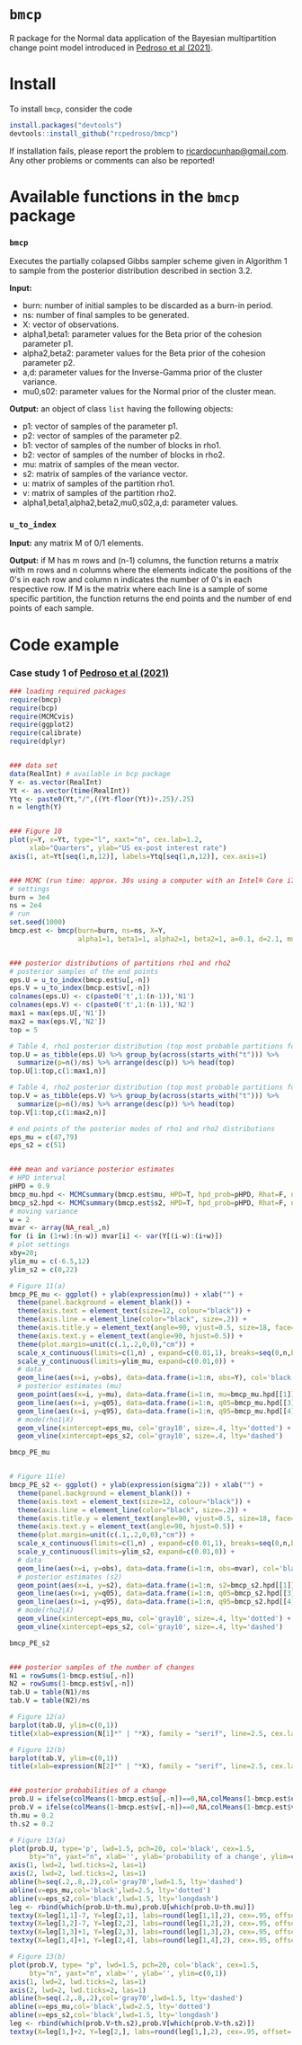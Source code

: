 # `bmcp`
R package for the Normal data application of the Bayesian multipartition change point model introduced in [Pedroso et al (2021)](https://arxiv.org/abs/2107.11456).


# Install
To install `bmcp`, consider the code
```R
install.packages("devtools")
devtools::install_github("rcpedroso/bmcp")
```

If installation fails, please report the problem to ricardocunhap@gmail.com. Any other problems or comments can also be reported!


# Available functions in the `bmcp` package

### `bmcp`
Executes the partially colapsed Gibbs sampler scheme given in Algorithm 1 to sample from the posterior distribution described in section 3.2.

**Input:**

- burn: number of initial samples to be discarded as a burn-in period.
- ns: number of final samples to be generated.
- X: vector of observations.
- alpha1,beta1: parameter values for the Beta prior of the cohesion parameter p1.
- alpha2,beta2: parameter values for the Beta prior of the cohesion parameter p2.
- a,d: parameter values for the Inverse-Gamma prior of the cluster variance.
- mu0,s02: parameter values for the Normal prior of the cluster mean.

**Output:** an object of class `list` having the following objects:

- p1: vector of samples of the parameter p1.
- p2: vector of samples of the parameter p2.
- b1: vector of samples of the number of blocks in rho1.
- b2: vector of samples of the number of blocks in rho2.
- mu: matrix of samples of the mean vector.
- s2: matrix of samples of the variance vector.
- u: matrix of samples of the partition rho1.
- v: matrix of samples of the partition rho2.
- alpha1,beta1,alpha2,beta2,mu0,s02,a,d: parameter values.




### `u_to_index`
**Input:** any matrix M of 0/1 elements.

**Output:** if M has m rows and (n-1) columns, the function returns a matrix with m rows
and n columns where the elements indicate the positions of the 0's in each row
and column n indicates the number of 0's in each respective row. If M is the matrix where each line is a sample of some specific partition, the function returns the end points
and the number of end points of each sample.


# Code example
### Case study 1 of [Pedroso et al (2021)](https://arxiv.org/abs/2107.11456)

```R
### loading required packages
require(bmcp)
require(bcp)
require(MCMCvis)
require(ggplot2)
require(calibrate)
require(dplyr)


### data set
data(RealInt) # available in bcp package
Y <- as.vector(RealInt)
Yt <- as.vector(time(RealInt))
Ytq <- paste0(Yt,"/",((Yt-floor(Yt))+.25)/.25)
n = length(Y)


### Figure 10
plot(y=Y, x=Yt, type="l", xaxt="n", cex.lab=1.2,
     xlab="Quarters", ylab="US ex-post interest rate")
axis(1, at=Yt[seq(1,n,12)], labels=Ytq[seq(1,n,12)], cex.axis=1)


### MCMC (run time: approx. 30s using a computer with an Intel® Core i7-7500U/2.9GHz with 16Gb of RAM)
# settings
burn = 3e4
ns = 2e4
# run
set.seed(1000)
bmcp.est <- bmcp(burn=burn, ns=ns, X=Y,
                 alpha1=1, beta1=1, alpha2=1, beta2=1, a=0.1, d=2.1, mu0=0, s02=100)


### posterior distributions of partitions rho1 and rho2
# posterior samples of the end points
eps.U = u_to_index(bmcp.est$u[,-n])
eps.V = u_to_index(bmcp.est$v[,-n])
colnames(eps.U) <- c(paste0('t',1:(n-1)),'N1')
colnames(eps.V) <- c(paste0('t',1:(n-1)),'N2')
max1 = max(eps.U[,'N1'])
max2 = max(eps.V[,'N2'])
top = 5

# Table 4, rho1 posterior distribution (top most probable partitions for the mean)
top.U = as_tibble(eps.U) %>% group_by(across(starts_with("t"))) %>%
  summarize(p=n()/ns) %>% arrange(desc(p)) %>% head(top)
top.U[1:top,c(1:max1,n)]

# Table 4, rho2 posterior distribution (top most probable partitions for the variance)
top.V = as_tibble(eps.V) %>% group_by(across(starts_with("t"))) %>%
  summarize(p=n()/ns) %>% arrange(desc(p)) %>% head(top)
top.V[1:top,c(1:max2,n)]

# end points of the posterior modes of rho1 and rho2 distributions
eps_mu = c(47,79)
eps_s2 = c(51)


### mean and variance posterior estimates
# HPD interval
pHPD = 0.9
bmcp_mu.hpd <- MCMCsummary(bmcp.est$mu, HPD=T, hpd_prob=pHPD, Rhat=F, n.eff=F)
bmcp_s2.hpd <- MCMCsummary(bmcp.est$s2, HPD=T, hpd_prob=pHPD, Rhat=F, n.eff=F)
# moving variance
w = 2
mvar <- array(NA_real_,n)
for (i in (1+w):(n-w)) mvar[i] <- var(Y[(i-w):(i+w)]) 
# plot settings
xby=20;
ylim_mu = c(-6.5,12)
ylim_s2 = c(0,22)

# Figure 11(a)
bmcp_PE_mu <- ggplot() + ylab(expression(mu)) + xlab("") +
  theme(panel.background = element_blank()) +
  theme(axis.text = element_text(size=12, colour="black")) +
  theme(axis.line = element_line(color="black", size=.2)) +
  theme(axis.title.y = element_text(angle=90, vjust=0.5, size=18, face="bold")) +
  theme(axis.text.y = element_text(angle=90, hjust=0.5)) +
  theme(plot.margin=unit(c(.1,.2,0,0),"cm")) +
  scale_x_continuous(limits=c(1,n) , expand=c(0.01,1), breaks=seq(0,n,by=xby)) +
  scale_y_continuous(limits=ylim_mu, expand=c(0.01,0)) +
  # data
  geom_line(aes(x=i, y=obs), data=data.frame(i=1:n, obs=Y), col='black', size=.2) +
  # posterior estimates (mu)
  geom_point(aes(x=i, y=mu), data=data.frame(i=1:n, mu=bmcp_mu.hpd[[1]]), size=1, pch=20) +
  geom_line(aes(x=i, y=q05), data=data.frame(i=1:n, q05=bmcp_mu.hpd[[3]]), size=.5, lty='longdash') +
  geom_line(aes(x=i, y=q95), data=data.frame(i=1:n, q95=bmcp_mu.hpd[[4]]), size=.5, lty='longdash') +
  # mode(rho1|X)
  geom_vline(xintercept=eps_mu, col='gray10', size=.4, lty='dotted') +
  geom_vline(xintercept=eps_s2, col='gray10', size=.4, lty='dashed')

bmcp_PE_mu


# Figure 11(e)
bmcp_PE_s2 <- ggplot() + ylab(expression(sigma^2)) + xlab("") +
  theme(panel.background = element_blank()) +
  theme(axis.text = element_text(size=12, colour="black")) +
  theme(axis.line = element_line(color="black", size=.2)) +
  theme(axis.title.y = element_text(angle=90, vjust=0.5, size=18, face="bold")) +
  theme(axis.text.y = element_text(angle=90, hjust=0.5)) +
  theme(plot.margin=unit(c(.1,.2,0,0),"cm")) +
  scale_x_continuous(limits=c(1,n) , expand=c(0.01,1), breaks=seq(0,n,by=xby)) +
  scale_y_continuous(limits=ylim_s2, expand=c(0.01,0)) +
  # data
  geom_line(aes(x=i, y=obs), data=data.frame(i=1:n, obs=mvar), col='black', size=.2) +
  # posterior estimates (s2)
  geom_point(aes(x=i, y=s2), data=data.frame(i=1:n, s2=bmcp_s2.hpd[[1]]), size=1, pch=20) +
  geom_line(aes(x=i, y=q05), data=data.frame(i=1:n, q05=bmcp_s2.hpd[[3]]), size=.5, lty='longdash') +
  geom_line(aes(x=i, y=q95), data=data.frame(i=1:n, q95=bmcp_s2.hpd[[4]]), size=.5, lty='longdash') +
  # mode(rho2|X)
  geom_vline(xintercept=eps_mu, col='gray10', size=.4, lty='dotted') +
  geom_vline(xintercept=eps_s2, col='gray10', size=.4, lty='dashed')

bmcp_PE_s2


### posterior samples of the number of changes
N1 = rowSums(1-bmcp.est$u[,-n])
N2 = rowSums(1-bmcp.est$v[,-n])
tab.U = table(N1)/ns
tab.V = table(N2)/ns

# Figure 12(a)
barplot(tab.U, ylim=c(0,1))
title(xlab=expression(N[1]*" | "*X), family = "serif", line=2.5, cex.lab=1.5)

# Figure 12(b)
barplot(tab.V, ylim=c(0,1))
title(xlab=expression(N[2]*" | "*X), family = "serif", line=2.5, cex.lab=1.5)


### posterior probabilities of a change
prob.U = ifelse(colMeans(1-bmcp.est$u[,-n])==0,NA,colMeans(1-bmcp.est$u[,-n]))
prob.V = ifelse(colMeans(1-bmcp.est$v[,-n])==0,NA,colMeans(1-bmcp.est$v[,-n]))
th.mu = 0.2
th.s2 = 0.2

# Figure 13(a)
plot(prob.U, type='p', lwd=1.5, pch=20, col='black', cex=1.5,
     bty="n", yaxt="n", xlab='', ylab='probability of a change', ylim=c(0,1))
axis(1, lwd=2, lwd.ticks=2, las=1)
axis(2, lwd=2, lwd.ticks=2, las=1)
abline(h=seq(.2,.8,.2),col='gray70',lwd=1.5, lty='dashed')
abline(v=eps_mu,col='black',lwd=2.5, lty='dotted')
abline(v=eps_s2,col='black',lwd=1.5, lty='longdash')
leg <- rbind(which(prob.U>th.mu),prob.U[which(prob.U>th.mu)])
textxy(X=leg[1,1]-7, Y=leg[2,1], labs=round(leg[1,1],2), cex=.95, offset=.75, lwd=5)
textxy(X=leg[1,2]-7, Y=leg[2,2], labs=round(leg[1,2],2), cex=.95, offset=.75, lwd=5)
textxy(X=leg[1,3]+1, Y=leg[2,3], labs=round(leg[1,3],2), cex=.95, offset=.75, lwd=5)
textxy(X=leg[1,4]+1, Y=leg[2,4], labs=round(leg[1,4],2), cex=.95, offset=.75, lwd=5)

# Figure 13(b)
plot(prob.V, type= "p", lwd=1.5, pch=20, col='black', cex=1.5,
     bty="n", yaxt="n", xlab='', ylab='', ylim=c(0,1))
axis(1, lwd=2, lwd.ticks=2, las=1)
axis(2, lwd=2, lwd.ticks=2, las=1)
abline(h=seq(.2,.8,.2),col='gray70',lwd=1.5, lty='dashed')
abline(v=eps_mu,col='black',lwd=2.5, lty='dotted')
abline(v=eps_s2,col='black',lwd=1.5, lty='longdash')
leg <- rbind(which(prob.V>th.s2),prob.V[which(prob.V>th.s2)])
textxy(X=leg[1,]+2, Y=leg[2,], labs=round(leg[1,],2), cex=.95, offset=.75, lwd=5)


```



